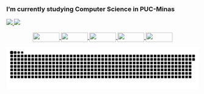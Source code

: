 
### I’m currently studying Computer Science in PUC-Minas
<div>
  <a href="https://github.com/Quebec-Eric">
  <img height="180em" src="https://github-readme-stats.vercel.app/api?username=Quebec-Eric&show_icons=true&theme=dark&include_all_commits=true&count_private=true"/>
  <img height="180em" src="https://github-readme-stats.vercel.app/api/top-langs/?username=Quebec-Eric&layout=compact&langs_count=7&theme=dark"/>
</div>
  
<div align=center>
  <div style="display: inline_block"><br>
  <img align="center"  height="25" width="70" src="https://img.shields.io/badge/Linux-FCC624?style=for-the-badge&logo=linux&logoColor=black"> 
  <img align="center"  height="25" width="70" src="https://img.shields.io/badge/Ubuntu-E95420?style=for-the-badge&logo=ubuntu&logoColor=white">
  <img align="center"  height="25" width="70" src="https://img.shields.io/badge/C-00599C?style=for-the-badge&logo=c&logoColor=white">
  <img align="center"  height="25" width="70" src="https://img.shields.io/badge/C%2B%2B-00599C?style=for-the-badge&logo=c%2B%2B&logoColor=white">
  <img align="center"  height="25" width="70" src="https://img.shields.io/badge/Java-ED8B00?style=for-the-badge&logo=java&logoColor=white">

    
  ![Snake animation](https://github.com/Quebec-Eric/Quebec-Eric/blob/output/github-contribution-grid-snake.svg)
 
</div>
  


